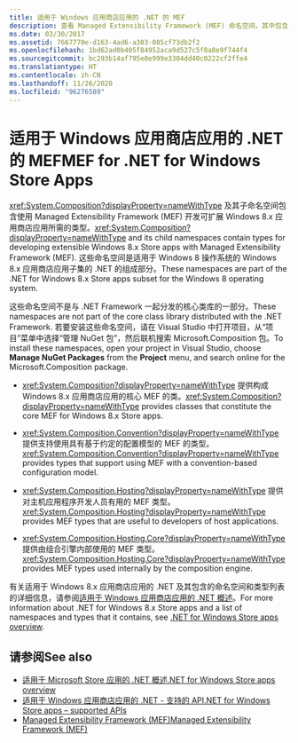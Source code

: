 ```yaml
---
title: 适用于 Windows 应用商店应用的 .NET 的 MEF
description: 查看 Managed Extensibility Framework (MEF) 命名空间，其中包含用于开发可扩展 Windows 8.x 应用商店应用的类型。
ms.date: 03/30/2017
ms.assetid: 7667770e-d163-4ad6-a303-085cf73db2f2
ms.openlocfilehash: 1bd62ad0b405f84952aca9d527c5f8a8e9f744f4
ms.sourcegitcommit: bc293b14af795e0e999e3304dd40c0222cf2ffe4
ms.translationtype: HT
ms.contentlocale: zh-CN
ms.lasthandoff: 11/26/2020
ms.locfileid: "96276589"
---
```

# <a name="mef-for-net-for-windows-store-apps"></a><span data-ttu-id="60f47-103">适用于 Windows 应用商店应用的 .NET 的 MEF</span><span class="sxs-lookup"><span data-stu-id="60f47-103">MEF for .NET for Windows Store Apps</span></span>

<span data-ttu-id="60f47-104"><xref:System.Composition?displayProperty=nameWithType> 及其子命名空间包含使用 Managed Extensibility Framework (MEF) 开发可扩展 Windows 8.x 应用商店应用所需的类型。</span><span class="sxs-lookup"><span data-stu-id="60f47-104"><xref:System.Composition?displayProperty=nameWithType> and its child namespaces contain types for developing extensible Windows 8.x Store apps with Managed Extensibility Framework (MEF).</span></span> <span data-ttu-id="60f47-105">这些命名空间是适用于 Windows 8 操作系统的 Windows 8.x 应用商店应用子集的 .NET 的组成部分。</span><span class="sxs-lookup"><span data-stu-id="60f47-105">These namespaces are part of the .NET for Windows 8.x Store apps subset for the Windows 8 operating system.</span></span>  
  
 <span data-ttu-id="60f47-106">这些命名空间不是与 .NET Framework 一起分发的核心类库的一部分。</span><span class="sxs-lookup"><span data-stu-id="60f47-106">These namespaces are not part of the core class library distributed with the .NET Framework.</span></span> <span data-ttu-id="60f47-107">若要安装这些命名空间，请在 Visual Studio 中打开项目，从“项目”菜单中选择“管理 NuGet 包”，然后联机搜索 Microsoft.Composition 包。</span><span class="sxs-lookup"><span data-stu-id="60f47-107">To install these namespaces, open your project in Visual Studio, choose **Manage NuGet Packages** from the **Project** menu, and search online for the Microsoft.Composition package.</span></span>  
  
- <span data-ttu-id="60f47-108"><xref:System.Composition?displayProperty=nameWithType> 提供构成 Windows 8.x 应用商店应用的核心 MEF 的类。</span><span class="sxs-lookup"><span data-stu-id="60f47-108"><xref:System.Composition?displayProperty=nameWithType> provides classes that constitute the core MEF for Windows 8.x Store apps.</span></span>  
  
- <span data-ttu-id="60f47-109"><xref:System.Composition.Convention?displayProperty=nameWithType> 提供支持使用具有基于约定的配置模型的 MEF 的类型。</span><span class="sxs-lookup"><span data-stu-id="60f47-109"><xref:System.Composition.Convention?displayProperty=nameWithType> provides types that support using MEF with a convention-based configuration model.</span></span>  
  
- <span data-ttu-id="60f47-110"><xref:System.Composition.Hosting?displayProperty=nameWithType> 提供对主机应用程序开发人员有用的 MEF 类型。</span><span class="sxs-lookup"><span data-stu-id="60f47-110"><xref:System.Composition.Hosting?displayProperty=nameWithType> provides MEF types that are useful to developers of host applications.</span></span>  
  
- <span data-ttu-id="60f47-111"><xref:System.Composition.Hosting.Core?displayProperty=nameWithType> 提供由组合引擎内部使用的 MEF 类型。</span><span class="sxs-lookup"><span data-stu-id="60f47-111"><xref:System.Composition.Hosting.Core?displayProperty=nameWithType> provides MEF types used internally by the composition engine.</span></span>  
  
 <span data-ttu-id="60f47-112">有关适用于 Windows 8.x 应用商店应用的 .NET 及其包含的命名空间和类型列表的详细信息，请参阅[适用于 Windows 应用商店应用的 .NET 概述](/previous-versions/br230302(v=vs.110))。</span><span class="sxs-lookup"><span data-stu-id="60f47-112">For more information about .NET for Windows 8.x Store apps and a list of namespaces and types that it contains, see [.NET for Windows Store apps overview](/previous-versions/br230302(v=vs.110)).</span></span>
  
## <a name="see-also"></a><span data-ttu-id="60f47-113">请参阅</span><span class="sxs-lookup"><span data-stu-id="60f47-113">See also</span></span>

- <span data-ttu-id="60f47-114">[适用于 Microsoft Store 应用的 .NET 概述](/previous-versions/br230302(v=vs.110))</span><span class="sxs-lookup"><span data-stu-id="60f47-114">[.NET for Windows Store apps overview](/previous-versions/br230302(v=vs.110))</span></span>
- <span data-ttu-id="60f47-115">[适用于 Windows 应用商店应用的 .NET - 支持的 API](/previous-versions/br230232(v=vs.110))</span><span class="sxs-lookup"><span data-stu-id="60f47-115">[.NET for Windows Store apps – supported APIs](/previous-versions/br230232(v=vs.110))</span></span>
- [<span data-ttu-id="60f47-116">Managed Extensibility Framework (MEF)</span><span class="sxs-lookup"><span data-stu-id="60f47-116">Managed Extensibility Framework (MEF)</span></span>](index.md)
